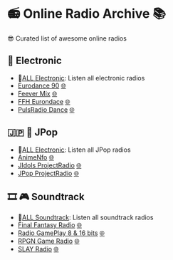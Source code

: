# 📻 Online Radio Archive 📚

😎 Curated list of awesome online radios

## 💽 Electronic

- 🌟[ALL Electronic](https://raw.githubusercontent.com/RDCH106/online-radio-archive/master/Electronic/ALL_Electronic.m3u): Listen all electronic radios
- [Eurodance 90](https://raw.githubusercontent.com/RDCH106/online-radio-archive/master/Electronic/Eurodance-90.m3u) [🌐](http://eurodance90.fr/)
- [Feever Mix](https://raw.githubusercontent.com/RDCH106/online-radio-archive/master/Electronic/FeeverMix.m3u) [🌐](https://www.mixfeever.com/)
- [FFH Eurondace](https://raw.githubusercontent.com/RDCH106/online-radio-archive/master/Electronic/FFH-Eurodance.m3u) [🌐](http://ffheurodance.radio.es/)
- [PulsRadio Dance](https://raw.githubusercontent.com/RDCH106/online-radio-archive/master/Electronic/PulsRadio-Dance.m3u) [🌐](https://www.pulsradio.com/dance/)

## 🇯🇵 🎤 JPop
- 🌟[ALL Electronic](https://raw.githubusercontent.com/RDCH106/online-radio-archive/master/JPop/ALL_JPop.m3u): Listen all JPop radios
- [AnimeNfo](https://raw.githubusercontent.com/RDCH106/online-radio-archive/master/Electronic/AnimeNfo.m3u) [🌐](https://www.animenfo.com/)
- [JIdols ProjectRadio](https://raw.githubusercontent.com/RDCH106/online-radio-archive/master/Electronic/JIdols-ProjectRadio.m3u) [🌐](https://www.j-popprojectradio.com/)
- [JPop ProjectRadio](https://raw.githubusercontent.com/RDCH106/online-radio-archive/master/Electronic/JPop-ProjectRadio.m3u) [🌐](https://www.j-popprojectradio.com/)


## 🎞️ 🎮 Soundtrack

- 🌟[ALL Soundtrack](https://raw.githubusercontent.com/RDCH106/online-radio-archive/master/Soundtrack/ALL_Sountrack.m3u): Listen all soundtrack radios
- [Final Fantasy Radio](https://raw.githubusercontent.com/RDCH106/online-radio-archive/master/Soundtrack/FinalFantasyRadio.m3u) [🌐](http://finalfantasyradio.co/)
- [Radio GamePlay 8 & 16 bits](https://raw.githubusercontent.com/RDCH106/online-radio-archive/master/Soundtrack/RadioGamePlay-8%2616bits.m3u) [🌐](https://www.radiogameplay.ru/)
- [RPGN Game Radio](https://raw.githubusercontent.com/RDCH106/online-radio-archive/master/Soundtrack/RPGN-GameRadio.m3u) [🌐](http://www.rpgamers.net/radio/)
- [SLAY Radio](https://raw.githubusercontent.com/RDCH106/online-radio-archive/master/Soundtrack/SLAY-Radio.m3u) [🌐](https://www.slayradio.org/)
